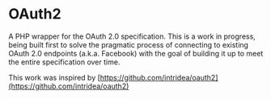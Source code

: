 # OAuth2

A PHP wrapper for the OAuth 2.0 specification. This is a work in progress, being built first to solve the pragmatic process of connecting to existing OAuth 2.0 endpoints (a.k.a. Facebook) with the goal of building it up to meet the entire specification over time.

This work was inspired by [https://github.com/intridea/oauth2](https://github.com/intridea/oauth2)
